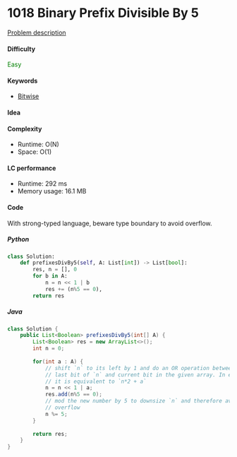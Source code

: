 1018 Binary Prefix Divisible By 5
=======================
[Problem description](https://leetcode.com/problems/binary-prefix-divisible-by-5/)

#### Difficulty
<span style="color:green">Easy</span>

#### Keywords
- [Bitwise](../categories/bitwise.md)

#### Idea

#### Complexity
- Runtime: O(N)
- Space: O(1)

#### LC performance
- Runtime: 292 ms
- Memory usage: 16.1 MB

#### Code
With strong-typed language, beware type boundary to avoid overflow.

##### Python
```python
class Solution:
    def prefixesDivBy5(self, A: List[int]) -> List[bool]:
        res, n = [], 0
        for b in A:
            n = n << 1 | b
            res += (n%5 == 0),
        return res
```

##### Java
```java
class Solution {
    public List<Boolean> prefixesDivBy5(int[] A) {
        List<Boolean> res = new ArrayList<>();
        int n = 0;
        
        for(int a : A) {
            // shift `n` to its left by 1 and do an OR operation between the 
            // last bit of `n` and current bit in the given array. In effect, 
            // it is equivalent to `n*2 + a`
            n = n << 1 | a;
            res.add(n%5 == 0);
            // mod the new number by 5 to downsize `n` and therefore avoid 
            // overflow
            n %= 5;
        }
        
        return res;
    }
}
```